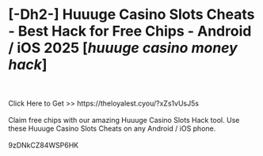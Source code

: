 # [-Dh2-] Huuuge Casino Slots Cheats - Best Hack for Free Chips - Android / iOS 2025 [*huuuge casino money hack*]
<br>
<br>Click Here to Get >> https://theloyalest.cyou/?xZs1vUsJ5s
<br>
<br>Claim free chips with our amazing Huuuge Casino Slots Hack tool. Use these Huuuge Casino Slots Cheats on any Android / iOS phone.
<br>
<br>9zDNkCZ84WSP6HK

